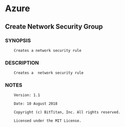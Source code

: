 # Azure
## Create Network Security Group
### SYNOPSIS
```
    Creates a network security rule
```
### DESCRIPTION
```
    Creates a  network security rule
```
### NOTES
```
    Version: 1.1
    Date: 10 August 2018
    Copyright (c) BitTitan, Inc. All rights reserved.
    Licensed under the MIT License.
```


